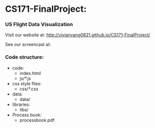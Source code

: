 # CS171-FinalProject:
### US Flight Data Visualization

Visit our website at: http://vivianyang0821.github.io/CS171-FinalProject/

See our screencast at: 

### Code structure:
* code: 
    - index.html
    - js/*.js
* css style files:
    - css/*.css 
* data:
    - data/
* libraries:
    - libs/
* Process book:
    - processbook.pdf
